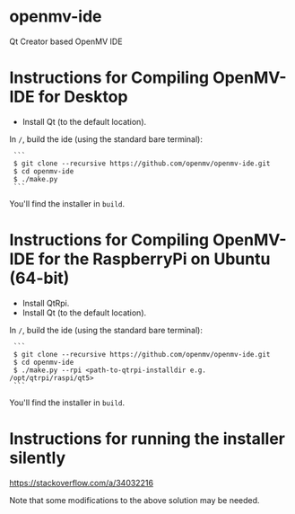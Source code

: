 # openmv-ide #
Qt Creator based OpenMV IDE

Instructions for Compiling OpenMV-IDE for Desktop
=================================================

* Install Qt (to the default location).

In `/`, build the ide (using the standard bare terminal):

     ```
     $ git clone --recursive https://github.com/openmv/openmv-ide.git
     $ cd openmv-ide
     $ ./make.py
     ```

You'll find the installer in `build`.

Instructions for Compiling OpenMV-IDE for the RaspberryPi on Ubuntu (64-bit)
============================================================================

* Install QtRpi.
* Install Qt (to the default location).

In `/`, build the ide (using the standard bare terminal):

     ```
     $ git clone --recursive https://github.com/openmv/openmv-ide.git
     $ cd openmv-ide
     $ ./make.py --rpi <path-to-qtrpi-installdir e.g. /opt/qtrpi/raspi/qt5>
     ```

You'll find the installer in `build`.

Instructions for running the installer silently
===============================================

https://stackoverflow.com/a/34032216

Note that some modifications to the above solution may be needed.
